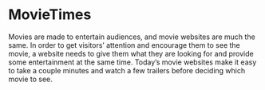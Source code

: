 # MovieTimes
Movies are made to entertain audiences, and movie websites are much the same. In order to get visitors’ attention and encourage them to see the movie, a website needs to give them what they are looking for and provide some entertainment at the same time. Today’s movie websites make it easy to take a couple minutes and watch a few trailers before deciding which movie to see.
